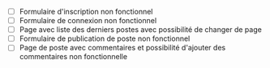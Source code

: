 - [ ] Formulaire d'inscription non fonctionnel
- [ ] Formulaire de connexion non fonctionnel
- [ ] Page avec liste des derniers postes avec possibilité de changer de page
- [ ] Formulaire de publication de poste non fonctionnel
- [ ] Page de poste avec commentaires et possibilité d'ajouter des commentaires non fonctionnelle
